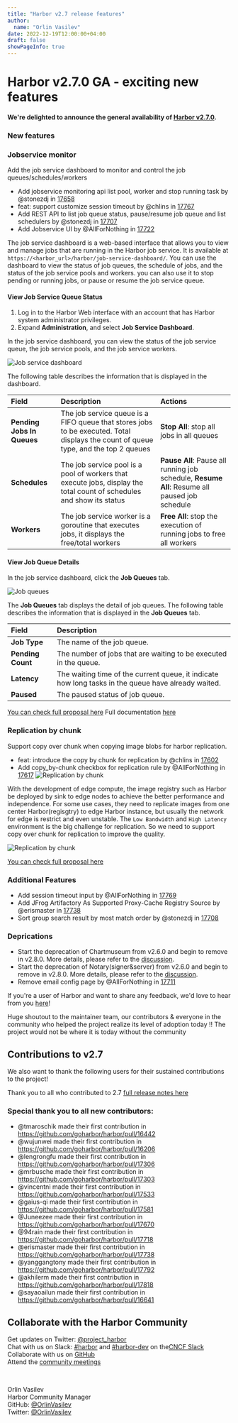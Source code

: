 ```yaml
---
title: "Harbor v2.7 release features"
author:
  name: "Orlin Vasilev"
date: 2022-12-19T12:00:00+04:00
draft: false
showPageInfo: true
---
```


# **Harbor v2.7.0 GA - exciting new features**

#### We're delighted to announce the general availability of [Harbor v2.7.0](https://github.com/goharbor/harbor/releases/tag/v2.7.0).


### New features

### Jobservice monitor
Add the job service dashboard to monitor and control the job queues/schedules/workers
* Add jobservice monitoring api list pool, worker and stop running task by @stonezdj in [17658](https://github.com/goharbor/harbor/pull/17658)
* feat: support customize session timeout by @chlins in [17767](https://github.com/goharbor/harbor/pull/17767)
* Add REST API to list job queue status, pause/resume job queue and list schedulers by @stonezdj in [17707](https://github.com/goharbor/harbor/pull/17707)
* Add Jobservice UI by @AllForNothing in [17722](https://github.com/goharbor/harbor/pull/17722)


The job service dashboard is a web-based interface that allows you to view and manage jobs that are running in the Harbor job service. It is available at `https://<harbor_url>/harbor/job-service-dashboard/`. You can use the dashboard to view the status of job queues, the schedule of jobs, and the status of the job service pools and workers. you can also use it to stop pending or running jobs, or pause or resume the job service queue.
#### View Job Service Queue Status

1. Log in to the Harbor Web interface with an account that has Harbor system administrator privileges.
1. Expand **Administration**, and select **Job Service Dashboard**.

In the job service dashboard, you can view the status of the job service queue, the job service pools, and the job service workers.

![Job service dashboard](../img/blog-2.7/jobservice-dashboard.png)

The following table describes the information that is displayed in the dashboard.

|Field|Description|Actions|
|:---|:---|:---|
|**Pending Jobs In Queues**|The job service queue is a FIFO queue that stores jobs to be executed. Total displays the count of queue type, and the top 2 queues| **Stop All**: stop all jobs in all queues |
|**Schedules**|The job service pool is a pool of workers that execute jobs, display the total count of schedules and show its status | **Pause All**: Pause all running job schedule, **Resume All**: Resume all paused job schedule |
|**Workers**| The job service worker is a goroutine that executes jobs, it displays the free/total workers| **Free All**: stop the execution of running jobs to free all workers |

#### View Job Queue Details

In the job service dashboard, click the **Job Queues** tab.

![Job queues](../img/blog-2.7/jobqueues.png)

The **Job Queues** tab displays the detail of job queues. The following table describes the information that is displayed in the **Job Queues** tab.

|Field|Description|
|:---|:---|
|**Job Type**|The name of the job queue.|
|**Pending Count**|The number of jobs that are waiting to be executed in the queue.|
|**Latency**|The waiting time of the current queue, it indicate how long tasks in the queue have already waited.|
|**Paused**|The paused status of job queue.|


[You can check full proposal here](https://github.com/goharbor/community/blob/main/proposals/new/jobservice_monitoring.md)
Full documentation [here](https://goharbor.io/docs/edge/administration/jobservice-dashboard/)  

### Replication by chunk

Support copy over chunk when copying image blobs for harbor replication.
* feat: introduce the copy by chunk for replication by @chlins in [17602](https://github.com/goharbor/harbor/pull/17602)
* Add copy_by-chunk checkbox for replication rule by @AllForNothing in [17617](https://github.com/goharbor/harbor/pull/17617)
![Replication by chunk](../img/blog-2.7/replicatin-by-chunk.png)



With the development of edge compute, the image registry such as Harbor be deployed by sink to edge nodes to achieve the better performance and independence. For some use cases, they need to replicate images from one center Harbor(regisgtry) to edge Harbor instance, but usually the network for edge is restrict and even unstable. The `Low Bandwidth` and `High Latency` environment is the big challenge for replication. So we need to support copy over chunk for replication to improve the quality.


![Replication by chunk](../img/blog-2.7/replicatin-by-chunk.png)


[You can check full proposal here](https://github.com/goharbor/community/blob/main/proposals/new/replication-chunk.md)


### Additional Features
* Add session timeout input by @AllForNothing in [17769](https://github.com/goharbor/harbor/pull/17769)
* Add JFrog Artifactory As Supported Proxy-Cache Registry Source by @erismaster in [17738](https://github.com/goharbor/harbor/pull/17738)
* Sort group search result by most match order by @stonezdj in [17708](https://github.com/goharbor/harbor/pull/17708)

### Deprications

* Start the deprecation of Chartmuseum from v2.6.0 and begin to remove in v2.8.0. More details, please refer to the [discussion](https://github.com/goharbor/harbor/discussions/15057).
* Start the deprecation of Notary(signer&server) from v2.6.0 and begin to remove in v2.8.0. More details, please refer to the [discussion](https://github.com/goharbor/harbor/discussions/16612).
* Remove email config page by @AllForNothing in [17711](https://github.com/goharbor/harbor/pull/17711)


If you're a user of Harbor and want to share any feedback, we'd love to
hear from you [here](https://github.com/goharbor/community/issues/115)!

Huge shoutout to the maintainer team, our contributors & everyone in the
community who helped the project realize its level of adoption today !!
The project would not be where it is today without the community

## Contributions to v2.7

We also want to thank the following users for their sustained
contributions to the project!

Thank you to all who contributed to 2.7 [full release notes here](https://github.com/goharbor/harbor/releases/tag/v2.7.0)


### Special thank you to all new contributors:
* @tmaroschik made their first contribution in https://github.com/goharbor/harbor/pull/16442
* @wujunwei made their first contribution in https://github.com/goharbor/harbor/pull/16206
* @lengrongfu made their first contribution in https://github.com/goharbor/harbor/pull/17306
* @mrbusche made their first contribution in https://github.com/goharbor/harbor/pull/17303
* @vincentni made their first contribution in https://github.com/goharbor/harbor/pull/17533
* @gaius-qi made their first contribution in https://github.com/goharbor/harbor/pull/17581
* @Juneezee made their first contribution in https://github.com/goharbor/harbor/pull/17670
* @94rain made their first contribution in https://github.com/goharbor/harbor/pull/17718
* @erismaster made their first contribution in https://github.com/goharbor/harbor/pull/17738
* @yanggangtony made their first contribution in https://github.com/goharbor/harbor/pull/17792
* @akhilerm made their first contribution in https://github.com/goharbor/harbor/pull/17818
* @sayaoailun made their first contribution in https://github.com/goharbor/harbor/pull/16641

## Collaborate with the Harbor Community

Get updates on Twitter: [@project\_harbor](https://twitter.com/project_harbor)  
Chat with us on Slack: [#harbor](https://cloud-native.slack.com/messages/harbor)
and [#harbor-dev](https://cloud-native.slack.com/messages/harbor-dev)
on the[CNCF Slack](https://slack.cncf.io)  
Collaborate with us on [GitHub](https://github.com/goharbor/harbor)  
Attend the [community meetings](https://github.com/goharbor/community/wiki/Harbor-Community-Meetings)  

&nbsp;
&nbsp;

Orlin Vasilev  
Harbor Community Manager  
GitHub: [@OrlinVasilev](https://github.com/OrlinVasilev)  
Twitter: [@OrlinVasilev](https://twitter.com/OrlinVasilev)